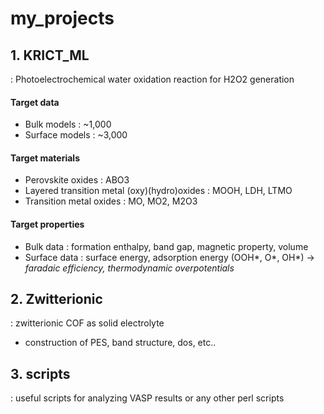 # my_projects

## 1. KRICT_ML
: Photoelectrochemical water oxidation reaction for H2O2 generation

#### Target data
- Bulk models : ~1,000
- Surface models : ~3,000

#### Target materials
- Perovskite oxides : ABO3
- Layered transition metal (oxy)(hydro)oxides : MOOH, LDH, LTMO
- Transition metal oxides : MO, MO2, M2O3

#### Target properties
- Bulk data : formation enthalpy, band gap, magnetic property, volume
- Surface data : surface energy, adsorption energy (OOH*, O*, OH*) -> _faradaic efficiency, thermodynamic overpotentials_



## 2. Zwitterionic
: zwitterionic COF as solid electrolyte
- construction of PES, band structure, dos, etc..


## 3. scripts
: useful scripts for analyzing VASP results or any other perl scripts 
